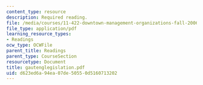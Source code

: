 ```yaml
---
content_type: resource
description: Required reading.
file: /media/courses/11-422-downtown-management-organizations-fall-2006/d623ed6a94ea07de50550d5160713202_gautenglegislation.pdf
file_type: application/pdf
learning_resource_types:
- Readings
ocw_type: OCWFile
parent_title: Readings
parent_type: CourseSection
resourcetype: Document
title: gautenglegislation.pdf
uid: d623ed6a-94ea-07de-5055-0d5160713202
---
```

